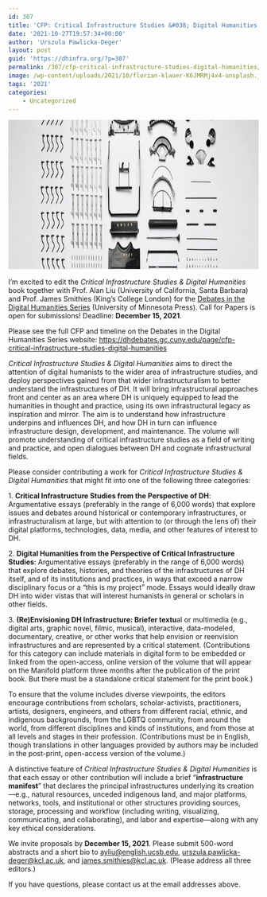 ```yaml
---
id: 307
title: 'CFP: Critical Infrastructure Studies &#038; Digital Humanities'
date: '2021-10-27T19:57:34+00:00'
author: 'Urszula Pawlicka-Deger'
layout: post
guid: 'https://dhinfra.org/?p=307'
permalink: /307/cfp-critical-infrastructure-studies-digital-humanities/
image: /wp-content/uploads/2021/10/florian-klauer-K6JMRMj4x4-unsplash.jpg
tags: '2021'
categories:
    - Uncategorized
---
```


<img src="/wp-content/2021/307.jpg"  width="700" height="300">

I’m excited to edit the *Critical Infrastructure Studies &amp; Digital Humanities* book together with Prof. Alan Liu (University of California, Santa Barbara) and Prof. James Smithies (King’s College London) for the [Debates in the Digital Humanities Series](https://dhdebates.gc.cuny.edu/) (University of Minnesota Press). Call for Papers is open for submissions! Deadline: **December 15, 2021**.

Please see the full CFP and timeline on the Debates in the Digital Humanities Series website: <https://dhdebates.gc.cuny.edu/page/cfp-critical-infrastructure-studies-digital-humanities>

*Critical Infrastructure Studies &amp; Digital Humanities* aims to direct the attention of digital humanists to the wider area of infrastructure studies, and deploy perspectives gained from that wider infrastructuralism to better understand the infrastructures of DH. It will bring infrastructural approaches front and center as an area where DH is uniquely equipped to lead the humanities in thought and practice, using its own infrastructural legacy as inspiration and mirror. The aim is to understand how infrastructure underpins and influences DH, and how DH in turn can influence infrastructure design, development, and maintenance. The volume will promote understanding of critical infrastructure studies as a field of writing and practice, and open dialogues between DH and cognate infrastructural fields.

Please consider contributing a work for *Critical Infrastructure Studies &amp; Digital Humanities* that might fit into one of the following three categories:

1\. **Critical Infrastructure Studies from the Perspective of DH**: Argumentative essays (preferably in the range of 6,000 words) that explore issues and debates around historical or contemporary infrastructures, or infrastructuralism at large, but with attention to (or through the lens of) their digital platforms, technologies, data, media, and other features of interest to DH.

2\. **Digital Humanities from the Perspective of Critical Infrastructure Studies**: Argumentative essays (preferably in the range of 6,000 words) that explore debates, histories, and theories of the infrastructures of DH itself, and of its institutions and practices, in ways that exceed a narrow disciplinary focus or a “this is my project” mode. Essays would ideally draw DH into wider vistas that will interest humanists in general or scholars in other fields.

3\. **(Re)Envisioning DH Infrastructure: Briefer textu**al or multimedia (e.g., digital arts, graphic novel, filmic, musical), interactive, data-modeled, documentary, creative, or other works that help envision or reenvision infrastructures and are represented by a critical statement. (Contributions for this category can include materials in digital form to be embedded or linked from the open-access, online version of the volume that will appear on the Manifold platform three months after the publication of the print book. But there must be a standalone critical statement for the print book.)

To ensure that the volume includes diverse viewpoints, the editors encourage contributions from scholars, scholar-activists, practitioners, artists, designers, engineers, and others from different racial, ethnic, and indigenous backgrounds, from the LGBTQ community, from around the world, from different disciplines and kinds of institutions, and from those at all levels and stages in their profession. (Contributions must be in English, though translations in other languages provided by authors may be included in the post-print, open-access version of the volume.)

A distinctive feature of *Critical Infrastructure Studies &amp; Digital Humanities* is that each essay or other contribution will include a brief “**infrastructure manifest**” that declares the principal infrastructures underlying its creation—e.g., natural resources, unceded indigenous land, and major platforms, networks, tools, and institutional or other structures providing sources, storage, processing and workflow (including writing, visualizing, communicating, and collaborating), and labor and expertise—along with any key ethical considerations.

We invite proposals by **December 15, 2021**. Please submit 500-word abstracts and a short bio to <a>ayliu@english.ucsb.edu</a>, <a>urszula.pawlicka-deger@kcl.ac.uk</a>, and <a>james.smithies@kcl.ac.uk</a>. (Please address all three editors.)

If you have questions, please contact us at the email addresses above.